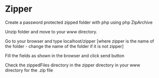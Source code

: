 # Zipper
Create a password protected zipped folder with php using php ZipArchive

Unzip folder and move to your www directory.

Go to your browser and type localhost/zipper [where zipper is the name of the folder - change the name of the folder if it is not zipper]

Fill the fields as shown in the browser and click send button

Check the zippedFiles directory in the zipper directory in your www directory for the .zip file
